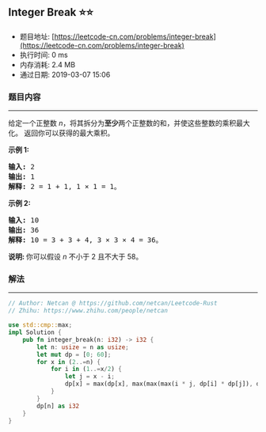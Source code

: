 ## Integer Break :star::star:
- 题目地址: [https://leetcode-cn.com/problems/integer-break](https://leetcode-cn.com/problems/integer-break)
- 执行时间: 0 ms 
- 内存消耗: 2.4 MB
- 通过日期: 2019-03-07 15:06

### 题目内容
---
<p>给定一个正整数 <em>n</em>，将其拆分为<strong>至少</strong>两个正整数的和，并使这些整数的乘积最大化。 返回你可以获得的最大乘积。</p>

<p><strong>示例 1:</strong></p>

<pre><strong>输入: </strong>2
<strong>输出: </strong>1
<strong>解释: </strong>2 = 1 + 1, 1 × 1 = 1。</pre>

<p><strong>示例 2:</strong></p>

<pre><strong>输入: </strong>10
<strong>输出: </strong>36
<strong>解释: </strong>10 = 3 + 3 + 4, 3 × 3 × 4 = 36。</pre>

<p><strong>说明: </strong>你可以假设 <em>n </em>不小于 2 且不大于 58。</p>


### 解法
---
```rust
// Author: Netcan @ https://github.com/netcan/Leetcode-Rust
// Zhihu: https://www.zhihu.com/people/netcan

use std::cmp::max;
impl Solution {
    pub fn integer_break(n: i32) -> i32 {
        let n: usize = n as usize;
        let mut dp = [0; 60];
        for x in (2..=n) {
            for i in (1..=x/2) {
                let j = x - i;
                dp[x] = max(dp[x], max(max(max(i * j, dp[i] * dp[j]), dp[i] * j), i * dp[j]));
            }
        }
        dp[n] as i32
    }
}


```